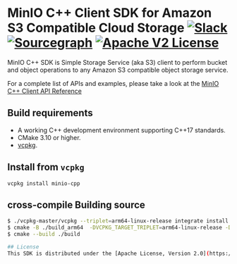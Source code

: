 # MinIO C++ Client SDK for Amazon S3 Compatible Cloud Storage [![Slack](https://slack.min.io/slack?type=svg)](https://slack.min.io) [![Sourcegraph](https://sourcegraph.com/github.com/minio/minio-cpp/-/badge.svg)](https://sourcegraph.com/github.com/minio/minio-cpp?badge) [![Apache V2 License](https://img.shields.io/badge/license-Apache%20V2-blue.svg)](https://github.com/minio/minio-cpp/blob/master/LICENSE)

MinIO C++ SDK is Simple Storage Service (aka S3) client to perform bucket and object operations to any Amazon S3 compatible object storage service.

For a complete list of APIs and examples, please take a look at the [MinIO C++ Client API Reference](https://minio-cpp.min.io/)

## Build requirements
* A working C++ development environment supporting C++17 standards.
* CMake 3.10 or higher.
* [vcpkg](https://vcpkg.io/en/index.html).

## Install from `vcpkg`
```
vcpkg install minio-cpp
```

## cross-compile Building source
```bash
$ ./vcpkg-master/vcpkg --triplet=arm64-linux-release integrate install
$ cmake -B ./build_arm64  -DVCPKG_TARGET_TRIPLET=arm64-linux-release -DCMAKE_TOOLCHAIN_FILE=./vcpkg-master/scripts/buildsystems/vcpkg.cmake-DCMAKE_TOOLCHAIN_FILE=./vcpkg-master/scripts/buildsystems/vcpkg.cmake
$ cmake --build ./build

## License
This SDK is distributed under the [Apache License, Version 2.0](https://www.apache.org/licenses/LICENSE-2.0), see [LICENSE](https://github.com/minio/minio-cpp/blob/master/LICENSE) for more information.
